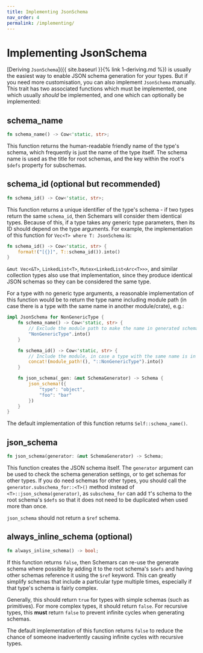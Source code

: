 ```yaml
---
title: Implementing JsonSchema
nav_order: 4
permalink: /implementing/
---
```


# Implementing JsonSchema

[Deriving `JsonSchema`]({{ site.baseurl }}{% link 1-deriving.md %}) is usually the easiest way to enable JSON schema generation for your types. But if you need more customisation, you can also implement `JsonSchema` manually. This trait has two associated functions which must be implemented, one which usually _should_ be implemented, and one which can optionally be implemented:

## schema_name

```rust
fn schema_name() -> Cow<'static, str>;
```

This function returns the human-readable friendly name of the type's schema, which frequently is just the name of the type itself. The schema name is used as the title for root schemas, and the key within the root's `$defs` property for subschemas.

## schema_id (optional but recommended)

```rust
fn schema_id() -> Cow<'static, str>;
```

This function returns a unique identifier of the type's schema - if two types return the same `schema_id`, then Schemars will consider them identical types. Because of this, if a type takes any generic type parameters, then its ID should depend on the type arguments. For example, the implementation of this function for `Vec<T> where T: JsonSchema` is:

```rust
fn schema_id() -> Cow<'static, str> {
    format!("[{}]", T::schema_id()).into()
}
```

`&mut Vec<&T>`, `LinkedList<T>`, `Mutex<LinkedList<Arc<T>>>`, and similar collection types also use that implementation, since they produce identical JSON schemas so they can be considered the same type.

For a type with no generic type arguments, a reasonable implementation of this function would be to return the type name including module path (in case there is a type with the same name in another module/crate), e.g.:

```rust
impl JsonSchema for NonGenericType {
    fn schema_name() -> Cow<'static, str> {
        // Exclude the module path to make the name in generated schemas clearer.
        "NonGenericType".into()
    }

    fn schema_id() -> Cow<'static, str> {
        // Include the module, in case a type with the same name is in another module/crate
        concat!(module_path!(), "::NonGenericType").into()
    }

    fn json_schema(_gen: &mut SchemaGenerator) -> Schema {
        json_schema!({
            "type": "object",
            "foo": "bar"
        })
    }
}
```

The default implementation of this function returns `Self::schema_name()`.

## json_schema

```rust
fn json_schema(generator: &mut SchemaGenerator) -> Schema;
```

This function creates the JSON schema itself. The `generator` argument can be used to check the schema generation settings, or to get schemas for other types. If you do need schemas for other types, you should call the `generator.subschema_for::<T>()` method instead of `<T>::json_schema(generator)`, as `subschema_for` can add `T`'s schema to the root schema's `$defs` so that it does not need to be duplicated when used more than once.

`json_schema` should not return a `$ref` schema.

## always_inline_schema (optional)

```rust
fn always_inline_schema() -> bool;
```

If this function returns `false`, then Schemars can re-use the generate schema where possible by adding it to the root schema's `$defs` and having other schemas reference it using the `$ref` keyword. This can greatly simplify schemas that include a particular type multiple times, especially if that type's schema is fairly complex.

Generally, this should return `true` for types with simple schemas (such as primitives). For more complex types, it should return `false`. For recursive types, this **must** return `false` to prevent infinite cycles when generating schemas.

The default implementation of this function returns `false` to reduce the chance of someone inadvertently causing infinite cycles with recursive types.
